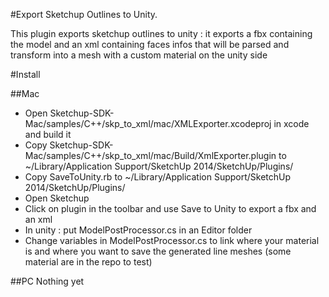 #Export Sketchup Outlines to Unity.

This plugin exports sketchup outlines to unity : it exports a fbx containing the model and an xml containing faces infos that will be parsed and transform into a mesh with a custom material on the unity side

#Install

##Mac
- Open Sketchup-SDK-Mac/samples/C++/skp_to_xml/mac/XMLExporter.xcodeproj in xcode and build it
- Copy Sketchup-SDK-Mac/samples/C++/skp_to_xml/mac/Build/XmlExporter.plugin to ~/Library/Application Support/SketchUp 2014/SketchUp/Plugins/
- Copy SaveToUnity.rb to ~/Library/Application Support/SketchUp 2014/SketchUp/Plugins/
- Open Sketchup
- Click on plugin in the toolbar and use Save to Unity to export a fbx and an xml
- In unity : put ModelPostProcessor.cs in an Editor folder
- Change variables in ModelPostProcessor.cs to link where your material is and where you want to save the generated line meshes (some material are in the repo to test)

##PC
Nothing yet
